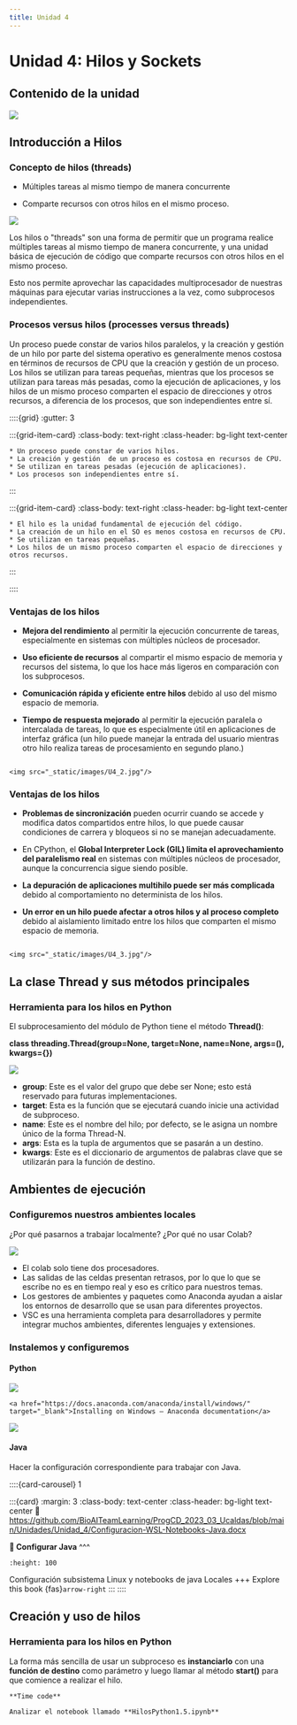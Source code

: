 ```yaml
---
title: Unidad 4
---
```

# Unidad 4: Hilos y Sockets

## Contenido de la unidad

<img src="_static/images/contenidoU4.png"/>

## Introducción a Hilos

### Concepto de hilos (threads)

* Múltiples tareas al mismo tiempo de manera concurrente

* Comparte recursos con otros hilos en el mismo proceso.

<img src="_static/images/U4_1.jpg"/>

Los hilos o "threads" son una forma de permitir que un programa realice múltiples tareas al mismo tiempo de manera concurrente, y una unidad básica de ejecución de código que comparte recursos con otros hilos en el mismo proceso. 

Esto nos permite aprovechar las capacidades multiprocesador de nuestras máquinas para ejecutar varias instrucciones a la vez, como subprocesos independientes.

### Procesos versus hilos (processes versus threads)

Un proceso puede constar de varios hilos paralelos, y la creación y gestión de un hilo por parte del sistema operativo es generalmente menos costosa en términos de recursos de CPU que la creación y gestión de un proceso. Los hilos se utilizan para tareas pequeñas, mientras que los procesos se utilizan para tareas más pesadas, como la ejecución de aplicaciones, y los hilos de un mismo proceso comparten el espacio de direcciones y otros recursos, a diferencia de los procesos, que son independientes entre sí.

::::{grid}
:gutter: 3

:::{grid-item-card}
:class-body: text-right
:class-header: bg-light text-center
```{dropdown} Procesos
* Un proceso puede constar de varios hilos.
* La creación y gestión  de un proceso es costosa en recursos de CPU.
* Se utilizan en tareas pesadas (ejecución de aplicaciones).
* Los procesos son independientes entre sí.

```
:::

:::{grid-item-card}
:class-body: text-right
:class-header: bg-light text-center
```{dropdown} Hilos
* El hilo es la unidad fundamental de ejecución del código.
* La creación de un hilo en el SO es menos costosa en recursos de CPU.
* Se utilizan en tareas pequeñas.
* Los hilos de un mismo proceso comparten el espacio de direcciones y otros recursos.
```
:::

::::

### Ventajas de los hilos

- **Mejora del rendimiento** al permitir la ejecución concurrente de tareas, especialmente en sistemas con múltiples núcleos de procesador.

- **Uso eficiente de recursos** al compartir el mismo espacio de memoria y recursos del sistema, lo que los hace más ligeros en comparación con los subprocesos.

- **Comunicación rápida y eficiente entre hilos** debido al uso del mismo espacio de memoria.

- **Tiempo de respuesta mejorado** al permitir la ejecución paralela o intercalada de tareas, lo que es especialmente útil en aplicaciones de interfaz gráfica (un hilo puede manejar la entrada del usuario mientras otro hilo realiza tareas de procesamiento en segundo plano.)

```{dropdown} Ventajas

<img src="_static/images/U4_2.jpg"/>

```

### Ventajas de los hilos
- **Problemas de sincronización** pueden ocurrir cuando se accede y modifica datos compartidos entre hilos, lo que puede causar condiciones de carrera y bloqueos si no se manejan adecuadamente.

- En CPython, el **Global Interpreter Lock (GIL) limita el aprovechamiento del paralelismo real** en sistemas con múltiples núcleos de procesador, aunque la concurrencia sigue siendo posible.

- **La depuración de aplicaciones multihilo puede ser más complicada** debido al comportamiento no determinista de los hilos.

- **Un error en un hilo puede afectar a otros hilos y al proceso completo** debido al aislamiento limitado entre los hilos que comparten el mismo espacio de memoria.

```{dropdown} Desventajas

<img src="_static/images/U4_3.jpg"/>

```

## La clase Thread y sus métodos principales

### Herramienta para los hilos en Python
El subprocesamiento del módulo de Python tiene el método **Thread()**:


**class threading.Thread(group=None, target=None, name=None, args=(), kwargs={})**

<img src="_static/images/U4_4.jpg"/>

* **group**: Este es el valor del grupo que debe ser None; esto está reservado para futuras implementaciones.
* **target**: Esta es la función que se ejecutará cuando inicie una actividad de subproceso.
* **name**: Este es el nombre del hilo; por defecto, se le asigna un nombre único de la forma Thread-N.
* **args**: Esta es la tupla de argumentos que se pasarán a un destino.
* **kwargs**: Este es el diccionario de argumentos de palabras clave que se utilizarán para la función de destino.


## Ambientes de ejecución
### Configuremos nuestros ambientes locales
¿Por qué pasarnos a trabajar localmente? ¿Por qué no usar Colab?

<img src="_static/images/U4_5.jpg"/>

- El colab solo tiene dos procesadores.
- Las salidas de las celdas presentan retrasos, por lo que lo que se escribe no es en tiempo real y eso es crítico para nuestros temas.
- Los gestores de ambientes y paquetes como Anaconda ayudan a aislar los entornos de desarrollo que se usan para diferentes proyectos.
- VSC es una herramienta completa para desarrolladores y permite integrar muchos ambientes, diferentes lenguajes y extensiones.

### Instalemos y configuremos
#### Python
<img src="_static/images/U4_6.jpg"/>

```{tip}
<a href="https://docs.anaconda.com/anaconda/install/windows/" target="_blank">Installing on Windows — Anaconda documentation</a>
```

<img src="_static/images/U4_7.jpg"/>

#### Java
Hacer la configuración correspondiente para trabajar con Java.

::::{card-carousel} 1

:::{card}
:margin: 3
:class-body: text-center
:class-header: bg-light text-center
:link: https://github.com/BioAITeamLearning/ProgCD_2023_03_Ucaldas/blob/main/Unidades/Unidad_4/Configuracion-WSL-Notebooks-Java.docx

**💬 Configurar Java**
^^^
```{image} https://gcloud.devoteam.com/wp-content/uploads/sites/32/2021/08/Google_Docs_logo_2014-2020.svg.png
:height: 100
```

Configuración subsistema Linux y notebooks de java Locales
+++
Explore this book {fas}`arrow-right`
:::
::::

## Creación y uso de hilos
### Herramienta para los hilos en Python

La forma más sencilla de usar un subproceso es **instanciarlo** con una **función de destino** como parámetro y luego llamar al método **start()** para que comience a realizar el hilo. 

```{note}
**Time code**

Analizar el notebook llamado **HilosPython1.5.ipynb**

```
<!--

### Tarea 1
```{note}

Realizar la **Tarea 1** de esta Unidad 4.

```

### Herramienta para los hilos en Java
Asegurarse de haber realizado correctamente la configuración del entorno con Java.

```{note}
**Time code**

Analizar el notebook llamado **HilosJavaBasico.ipynb**

```
### Tarea 2
```{note}

Realizar la **Tarea 2** de esta Unidad 4.

```

-->